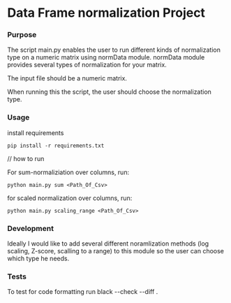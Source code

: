 # Data Frame normalization Project

### Purpose
The script main.py enables the user to run different kinds of normalization type on a numeric matrix using normData module. 
normData module provides several types of normalization for your matrix.

The input file should be a numeric matrix.

When running this the script, the user should choose the normalization type.


### Usage

install requirements
``` 
pip install -r requirements.txt
```

// how to run

For sum-normaliziation over columns, run:
``` 
python main.py sum <Path_Of_Csv>
```

for scaled normalization over columns, run:
``` 
python main.py scaling_range <Path_Of_Csv>
```


### Development

Ideally I would like to add several different noramlization methods (log scaling, Z-score, scalling to a range) to this module so the user can choose which type he needs.

### Tests
To test for code formatting run black --check --diff .